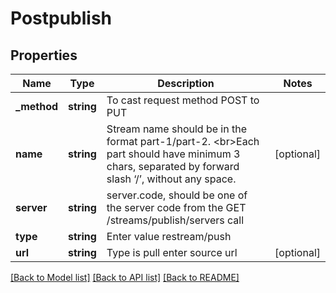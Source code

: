 # Postpublish

## Properties
Name | Type | Description | Notes
------------ | ------------- | ------------- | -------------
**_method** | **string** | To cast request method POST to PUT | 
**name** | **string** | Stream name should be in the format part-1/part-2. &lt;br&gt;Each part should have minimum 3 chars, separated by forward slash ‘/’, without any space. | [optional] 
**server** | **string** | server.code, should be one of the server code from the GET /streams/publish/servers call | 
**type** | **string** | Enter value  restream/push | 
**url** | **string** | Type is pull enter source url | [optional] 

[[Back to Model list]](../README.md#documentation-for-models) [[Back to API list]](../README.md#documentation-for-api-endpoints) [[Back to README]](../README.md)

